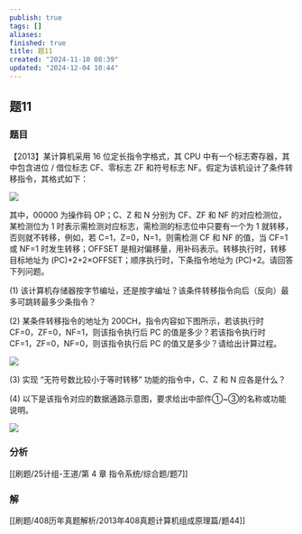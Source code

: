 ```yaml
---
publish: true
tags: []
aliases: 
finished: true
title: 题11
created: "2024-11-10 08:39"
updated: "2024-12-04 10:44"
---
```

## 题11
### 题目
【2013】某计算机采用 16 位定长指令字格式，其 CPU 中有一个标志寄存器，其中包含进位 / 借位标志 CF、零标志 ZF 和符号标志 NF。假定为该机设计了条件转移指令，其格式如下：

![](https://img.hwenyi.live/202412030214324.webp)

其中，00000 为操作码 OP；C、Z 和 N 分别为 CF、ZF 和 NF 的对应检测位，某检测位为 1 时表示需检测对应标志，需检测的标志位中只要有一个为 1 就转移，否则就不转移，例如，若 C=1，Z=0，N=1，则需检测 CF 和 NF 的值，当 CF=1 或 NF=1 时发生转移；OFFSET 是相对偏移量，用补码表示。转移执行时，转移目标地址为 (PC)+2+2×OFFSET；顺序执行时，下条指令地址为 (PC)+2。请回答下列问题。

(1) 该计算机存储器按字节编址，还是按字编址？该条件转移指令向后（反向）最多可跳转最多少条指令？

(2) 某条件转移指令的地址为 200CH，指令内容如下图所示，若该执行时 CF=0，ZF=0，NF=1，则该指令执行后 PC 的值是多少？若该指令执行时 CF=1，ZF=0，NF=0，则该指令执行后 PC 的值又是多少？请给出计算过程。

![](https://img.hwenyi.live/202412030214325.webp)

(3) 实现 “无符号数比较小于等时转移” 功能的指令中，C、Z 和 N 应各是什么？

(4) 以下是该指令对应的数据通路示意图，要求给出中部件①~③的名称或功能说明。

![](https://img.hwenyi.live/202412030214326.webp)

### 分析
[[刷题/25计组-王道/第 4 章 指令系统/综合题/题7]]
### 解
[[刷题/408历年真题解析/2013年408真题计算机组成原理篇/题44]]
